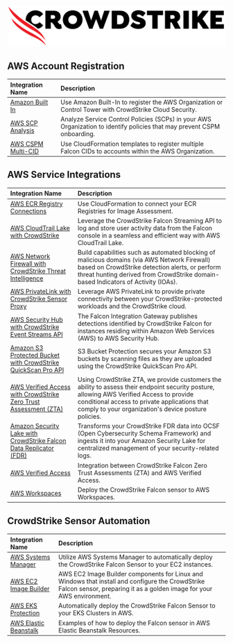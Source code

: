 ![](https://raw.githubusercontent.com/CrowdStrike/falconpy/main/docs/asset/cs-logo.png)

## AWS Account Registration

| Integration Name | Description |
|:-|:-|
| [Amazon Built In](https://github.com/aws-ia/cfn-abi-crowdstrike-fcs) | Use Amazon Built-In to register the AWS Organization or Control Tower with CrowdStrike Cloud Security. |
| [AWS SCP Analysis](https://github.com/CrowdStrike/aws-cspm-scp-analysis) | Analyze Service Control Policies (SCPs) in your AWS Organization to identify policies that may prevent CSPM onboarding. |
| [AWS CSPM Multi-CID](https://github.com/CrowdStrike/aws-cspm-registration-multi-cid/tree/main) | Use CloudFormation templates to register multiple Falcon CIDs to accounts within the AWS Organization. |

## AWS Service Integrations

| Integration Name | Description |
|:-|:-|
| [AWS ECR Registry Connections](https://github.com/CrowdStrike/cloud-registry-connections/tree/main/AWS) | Use CloudFormation to connect your ECR Registries for Image Assessment. |
| [AWS CloudTrail Lake with CrowdStrike](cloudtrail-lake) | Leverage the CrowdStrike Falcon Streaming API to log and store user activity data from the Falcon console in a seamless and efficient way with AWS CloudTrail Lake. |
| [AWS Network Firewall with CrowdStrike Threat Intelligence](https://github.com/CrowdStrike/aws-network-firewall) | Build capabilities such as automated blocking of malicious domains (via AWS Network Firewall) based on CrowdStrike detection alerts, or perform threat hunting derived from CrowdStrike domain-based Indicators of Activity (IOAs). |
| [AWS PrivateLink with CrowdStrike Sensor Proxy](aws-privatelink) | Leverage AWS PrivateLink to provide private connectivity between your CrowdStrike-protected workloads and the CrowdStrike cloud. |
| [AWS Security Hub with CrowdStrike Event Streams API](https://github.com/CrowdStrike/falcon-integration-gateway) | The Falcon Integration Gateway publishes detections identified by CrowdStrike Falcon for instances residing within Amazon Web Services (AWS) to AWS Security Hub. |
| [Amazon S3 Protected Bucket with CrowdStrike QuickScan Pro API](https://github.com/crowdstrike/cloud-storage-protection) | S3 Bucket Protection secures your Amazon S3 buckets by scanning files as they are uploaded using the CrowdStrike QuickScan Pro API. |
| [AWS Verified Access with CrowdStrike Zero Trust Assessment (ZTA)](https://github.com/CrowdStrike/aws-verified-access) | Using CrowdStrike ZTA, we provide customers the ability to assess their endpoint security posture, allowing AWS Verified Access to provide conditional access to private applications that comply to your organization's device posture policies. |
| [Amazon Security Lake with CrowdStrike Falcon Data Replicator (FDR)](https://github.com/CrowdStrike/aws-security-lake) | Transforms your CrowdStrike FDR data into OCSF (Open Cybersecurity Schema Framework) and ingests it into your Amazon Security Lake for centralized management of your security-related logs. |
| [AWS Verified Access](verified-access) | Integration between CrowdStrike Falcon Zero Trust Assessments (ZTA) and AWS Verified Access. |
| [AWS Workspaces](workspaces) | Deploy the CrowdStrike Falcon sensor to AWS Workspaces. |

## CrowdStrike Sensor Automation

| Integration Name | Description |
|:-|:-|
| [AWS Systems Manager](https://github.com/CrowdStrike/aws-ssm-distributor) | Utilize AWS Systems Manager to automatically deploy the CrowdStrike Falcon Sensor to your EC2 instances. |
| [AWS EC2 Image Builder](https://github.com/CrowdStrike/aws-ec2-image-builder) | AWS EC2 Image Builder components for Linux and Windows that install and configure the CrowdStrike Falcon sensor, preparing it as a golden image for your AWS environment. |
| [AWS EKS Protection](https://github.com/CrowdStrike/aws-eks-protection) | Automatically deploy the CrowdStrike Falcon Sensor to your EKS Clusters in AWS. |
| [AWS Elastic Beanstalk](beanstalk) | Examples of how to deploy the Falcon sensor in AWS Elastic Beanstalk Resources. |
